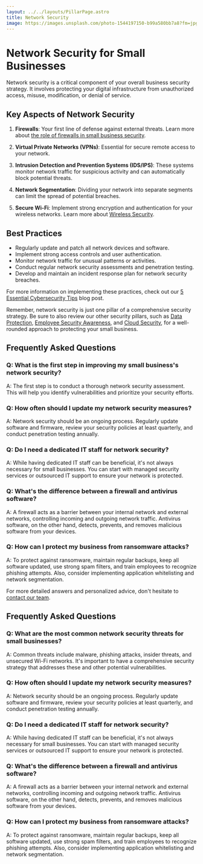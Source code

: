 ```yaml
---
layout: ../../layouts/PillarPage.astro
title: Network Security
image: https://images.unsplash.com/photo-1544197150-b99a580bb7a8?fm=jpg&q=60&w=3000&ixlib=rb-4.0.3&ixid=M3wxMjA3fDB8MHxzZWFyY2h8MTR8fG5ldHdvcmslMjBzZWN1cml0eXxlbnwwfHwwfHx8MA%3D%3D
---
```


# Network Security for Small Businesses

Network security is a critical component of your overall business security strategy. It involves protecting your digital infrastructure from unauthorized access, misuse, modification, or denial of service.

## Key Aspects of Network Security

1. **Firewalls**: Your first line of defense against external threats. Learn more about [the role of firewalls in small business security](/blog/role-of-firewalls).

2. **Virtual Private Networks (VPNs)**: Essential for secure remote access to your network.

3. **Intrusion Detection and Prevention Systems (IDS/IPS)**: These systems monitor network traffic for suspicious activity and can automatically block potential threats.

4. **Network Segmentation**: Dividing your network into separate segments can limit the spread of potential breaches.

5. **Secure Wi-Fi**: Implement strong encryption and authentication for your wireless networks. Learn more about [Wireless Security](/pillars/network-security/wireless-security).

## Best Practices

- Regularly update and patch all network devices and software.
- Implement strong access controls and user authentication.
- Monitor network traffic for unusual patterns or activities.
- Conduct regular network security assessments and penetration testing.
- Develop and maintain an incident response plan for network security breaches.

For more information on implementing these practices, check out our [5 Essential Cybersecurity Tips](/blog/5-essential-cybersecurity-tips) blog post.

Remember, network security is just one pillar of a comprehensive security strategy. Be sure to also review our other security pillars, such as [Data Protection](/pillars/data-protection), [Employee Security Awareness](/pillars/employee-security-awareness), and [Cloud Security](/pillars/cloud-security), for a well-rounded approach to protecting your small business.

## Frequently Asked Questions

### Q: What is the first step in improving my small business's network security?
A: The first step is to conduct a thorough network security assessment. This will help you identify vulnerabilities and prioritize your security efforts.

### Q: How often should I update my network security measures?
A: Network security should be an ongoing process. Regularly update software and firmware, review your security policies at least quarterly, and conduct penetration testing annually.

### Q: Do I need a dedicated IT staff for network security?
A: While having dedicated IT staff can be beneficial, it's not always necessary for small businesses. You can start with managed security services or outsourced IT support to ensure your network is protected.

### Q: What's the difference between a firewall and antivirus software?
A: A firewall acts as a barrier between your internal network and external networks, controlling incoming and outgoing network traffic. Antivirus software, on the other hand, detects, prevents, and removes malicious software from your devices.

### Q: How can I protect my business from ransomware attacks?
A: To protect against ransomware, maintain regular backups, keep all software updated, use strong spam filters, and train employees to recognize phishing attempts. Also, consider implementing application whitelisting and network segmentation.

For more detailed answers and personalized advice, don't hesitate to [contact our team](/contact).

## Frequently Asked Questions

### Q: What are the most common network security threats for small businesses?
A: Common threats include malware, phishing attacks, insider threats, and unsecured Wi-Fi networks. It's important to have a comprehensive security strategy that addresses these and other potential vulnerabilities.

### Q: How often should I update my network security measures?
A: Network security should be an ongoing process. Regularly update software and firmware, review your security policies at least quarterly, and conduct penetration testing annually.

### Q: Do I need a dedicated IT staff for network security?
A: While having dedicated IT staff can be beneficial, it's not always necessary for small businesses. You can start with managed security services or outsourced IT support to ensure your network is protected.

### Q: What's the difference between a firewall and antivirus software?
A: A firewall acts as a barrier between your internal network and external networks, controlling incoming and outgoing network traffic. Antivirus software, on the other hand, detects, prevents, and removes malicious software from your devices.

### Q: How can I protect my business from ransomware attacks?
A: To protect against ransomware, maintain regular backups, keep all software updated, use strong spam filters, and train employees to recognize phishing attempts. Also, consider implementing application whitelisting and network segmentation.
